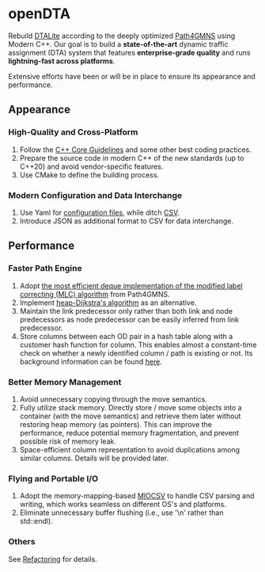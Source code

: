 # openDTA

Rebuild [DTALite](https://github.com/asu-trans-ai-lab/DTALite) according to the deeply optimized [Path4GMNS](https://github.com/jdlph/Path4GMNS) using Modern C++. Our goal is to build a **state-of-the-art** dynamic traffic assignment (DTA) system that features **enterprise-grade quality** and runs **lightning-fast across platforms**.

Extensive efforts have been or will be in place to ensure its appearance and performance.

## Appearance
### High-Quality and Cross-Platform
1. Follow the [C++ Core Guidelines](http://isocpp.github.io/CppCoreGuidelines/CppCoreGuidelines) and some other best coding practices.
2. Prepare the source code in modern C++ of the new standards (up to C++20) and avoid vendor-specific features.
3. Use CMake to define the building process.

### Modern Configuration and Data Interchange
1. Use Yaml for [configuration files](https://github.com/jdlph/Path4GMNS/blob/master/tests/settings.yml), while ditch [CSV](https://github.com/jdlph/Path4GMNS/blob/master/tests/settings.csv).
2. Introduce JSON as additional format to CSV for data interchange.

## Performance
### Faster Path Engine
1. Adopt [the most efficient deque implementation of the modified label correcting (MLC) algorithm](https://github.com/jdlph/Path4GMNS/blob/master/engine/path_engine.cpp) from Path4GMNS.
2. Implement [heap-Dijkstra's algorithm](https://github.com/jdlph/shortest-path-algorithms/blob/release/src/spalgm.py) as an alternative.
3. Maintain the link predecessor only rather than both link and node predecessors as node predecessor can be easily inferred from link predecessor.
4. Store columns between each OD pair in a hash table along with a customer hash function for column. This enables almost a constant-time check on whether a newly identified column / path is existing or not. Its background information can be found [here](https://github.com/jdlph/Path4GMNS/tree/dev#more-on-the-column-generation-module).

### Better Memory Management
1. Avoid unnecessary copying through the move semantics. 
2. Fully utilize stack memory. Directly store / move some objects into a container (with the move semantics) and retrieve them later without restoring heap memory (as pointers). This can improve the performance, reduce potential memory fragmentation, and prevent possible risk of memory leak.
3. Space-efficient column representation to avoid duplications among similar columns. Details will be provided later.

### Flying and Portable I/O
1. Adopt the memory-mapping-based [MIOCSV](https://github.com/jdlph/MIOCSV) to handle CSV parsing and writing, which works seamless on different OS's and platforms.
2. Eliminate unnecessary buffer flushing (i.e., use '\n' rather than std::endl).

### Others
See [Refactoring](https://github.com/jdlph/DTALite#refactoring) for details.